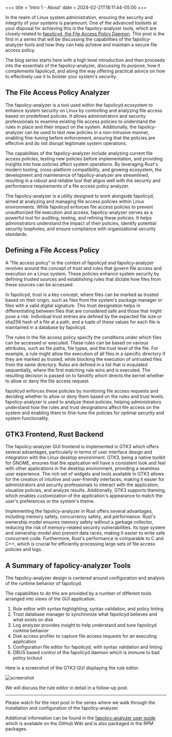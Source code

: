 +++
title = 'Intro 1 - About'
date = 2024-02-21T18:11:44-05:00
+++

In the realm of Linux system administration, ensuring the security and integrity of your systems is paramount. One of
the advanced toolsets at your disposal for achieving this is the fapolicy-analyzer tools, which are closely related
to [fapolicyd, the File Access Policy Daemon](https://github.com/linux-application-whitelisting/fapolicyd). This post is
the first in a series that will be discussing the capabilities of the fapolicy-analyzer tools and how they can help
achieve and maintain a secure file access policy.

The blog series starts here with a high level introduction and then proceeds into the essentials of the
fapolicy-analyzer, discussing its purpose, how it complements fapolicyd, and along the way offering practical advice on
how to effectively use it to bolster your system's security.

## The File Access Policy Analyzer

The fapolicy-analyzer is a tool used within the fapolicyd ecosystem to enhance system security on Linux by controlling
and analyzing file access based on predefined policies. It allows administrators and security professionals to examine
existing file access policies to understand the rules in place and their impact on the system. Additionally, the
fapolicy-analyzer can be used to test new policies in a non-intrusive manner, enabling fine-tuning before enforcement,
ensuring that the policies are effective and do not disrupt legitimate system operations.

The capabilities of the fapolicy-analyzer include analyzing current file access policies, testing new policies before
implementation, and providing insights into how policies affect system operations. By leveraging Rust's modern tooling,
cross-platform compatibility, and growing ecosystem, the development and maintenance of fapolicy-analyzer are
streamlined, resulting in a robust and reliable tool that aligns well with the security and performance requirements of
a file access policy analyzer.

The fapolicy-analyzer is a utility designed to work alongside fapolicyd, aimed at analyzing and managing file access
policies within Linux environments. While fapolicyd enforces file access policies to prevent unauthorized file execution
and access, fapolicy-analyzer serves as a powerful tool for auditing, testing, and refining these policies. It helps
administrators understand the impact of their policies, identify potential security loopholes, and ensure compliance
with organizational security standards.

## Defining a File Access Policy

A "file access policy" in the context of fapolicyd and fapolicy-analyzer revolves around the concept of trust and rules
that govern file access and execution on a Linux system. These policies enhance system security by defining trusted
sources and establishing rules that dictate how files from these sources can be accessed.

In fapolicyd, trust is a key concept, where files can be marked as trusted based on their origin, such as files from the
system's package manager or files with a valid digital signature. This trust designation helps in differentiating
between files that are considered safe and those that might pose a risk. Individual trust entries are defined by the
expected file size or sha256 hash of a file at a path, and a tuple of these values for each file is maintained in a
database by fapolicyd.

The rules in the file access policy specify the conditions under which files can be accessed or executed. These rules
can be based on various attributes, such as file paths, file types, and the trust level of the file. For example, a rule
might allow the execution of all files in a specific directory if they are marked as trusted, while blocking the
execution of untrusted files from the same directory. Rules are defined in a list that is evaulated sequentially, where
the first matching rule wins and is executed. The resulting decision is passed on to fanotify which directs the kernel
whether to allow or deny the file access request.

fapolicyd enforces these policies by monitoring file access requests and deciding whether to allow or deny them based on
the rules and trust levels. fapolicy-analyzer is used to analyze these policies, helping administrators understand how
the rules and trust designations affect file access on the system and enabling them to fine-tune the policies for
optimal security and system functionality.

## GTK3 Frontend, Rust Backend

The fapolicy-analyzer GUI frontend is implemented in GTK3 which offers several advantages, particularly in terms of user
interface design and integration with the Linux desktop environment. GTK3, being a native toolkit for GNOME, ensures
that the application will have a consistent look and feel with other applications in the desktop environment, providing
a seamless user experience. The rich set of widgets and tools available in GTK3 allows for the creation of intuitive and
user-friendly interfaces, making it easier for administrators and security professionals to interact with the
application, visualize policies, and analyze results. Additionally, GTK3 supports theming, which enables customization
of the application's appearance to match the user's preferences or the system's theme.

Implementing the fapolicy-analyzer in Rust offers several advantages, including memory safety, concurrency safety, and
performance. Rust's ownership model ensures memory safety without a garbage collector, reducing the risk of
memory-related security vulnerabilities. Its type system and ownership model also prevent data races, making it easier
to write safe concurrent code. Furthermore, Rust's performance is comparable to C and C++, which is crucial for
efficiently processing large sets of file access policies and logs.

## A Summary of fapolicy-analyzer Tools

The fapolicy-analyzer design is centered around configuration and analysis of the runtime behavior of fapolicyd.

The capabilities to do this are provided by a number of different tools arranged into views of the GUI application.

1. Rule editor with syntax highlighting, syntax validation, and policy linting
2. Trust database manager to synchronize what fapolicyd believes and what exists on disk
3. Log analyzer provides insight to help understand and tune fapolicyd runtime behavior
4. Disk access profiler to capture file access requests for an executing application
5. Configuration file editor for fapolicyd, with syntax validation and linting
6. DBUS based control of the fapolicyd daemon which is immune to bad policy lockout

Here is a screenshot of the GTK3 GUI displaying the rule editor.

![screenshot](https://github.com/ctc-oss/fapolicy-analyzer/wiki/site/daemon-menu.png)

We will discuss the rule editor in detail in a follow-up post.

---

Please watch for the next post in the series where we walk through the installation and configuration of the
fapolicy-analyzer.

Additional information can be found in
the [fapolicy-analyzer user guide](https://github.com/ctc-oss/fapolicy-analyzer/wiki/User-Guide) which is available on
the GitHub Wiki and is also packaged in the RPM packages.
